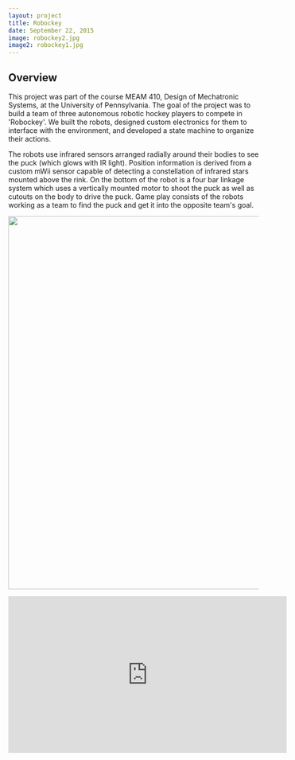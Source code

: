 ```yaml
---
layout: project
title: Robockey
date: September 22, 2015
image: robockey2.jpg
image2: robockey1.jpg
---
```


## Overview
This project was part of the course MEAM 410, Design of Mechatronic Systems, at the University of Pennsylvania. The goal of the project was to build a team of three autonomous robotic hockey players to compete in 'Robockey'. We built the robots, designed custom electronics for them to interface with the environment, and developed a state machine to organize their actions.

The robots use infrared sensors arranged radially around their bodies to see the puck (which glows with IR light). Position information is derived from a custom mWii sensor capable of detecting a constellation of infrared stars mounted above the rink. On the bottom of the robot is a four bar linkage system which uses a vertically mounted motor to shoot the puck as well as cutouts on the body to drive the puck. Game play consists of the robots working as a team to find the puck and get it into the opposite team's goal.

<p align="center">
<img src="{{site.baseurl}}/{{site.image_path}}/{{ page.image2 }}" width="750" />
</p>

<p align="center">
<iframe width="560" height="315" src="https://www.youtube.com/embed/cza7N02kB_Q" frameborder="0" allowfullscreen></iframe>
</p>


